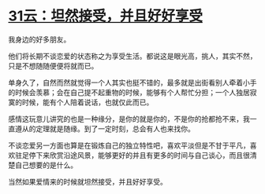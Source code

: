 # [31云：坦然接受，并且好好享受](https://github.com/platojobs/SFLOG/issues/31)

我身边的好多朋友。

他们将长期不谈恋爱的状态称之为享受生活。都说这是眼光高，挑人，其实不然，只是不想随随便便将就而已。

单身久了，自然而然就觉得一个人其实也挺不错的，最多就是出街看别人牵着小手的时候会羡慕；会在自己提不起重物的时候，能够有个人帮忙分担；一个人独居寂寞的时候，能有个人陪着说话，也就仅此而已。

感情这玩意儿讲究的也是一种缘分，是你的就是你的，不是你的抢都抢不来，我一直遵从的定理就是随缘。到了一定时刻，总会有人也来找你。

不谈恋爱另一方面也算是在锻炼自己的独立特性吧，喜欢平淡但是不甘于平凡，喜欢驻足停下来欣赏沿途风景，能够更好的并且有更多的时间与自己谈心，而且很清楚自己想要的是什么。

当然如果爱情来的时候就坦然接受，并且好好享受。